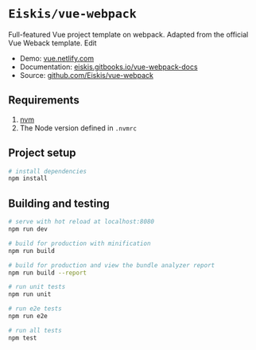
# `Eiskis/vue-webpack`

Full-featured Vue project template on webpack. Adapted from the official Vue Weback template. Edit

- Demo: [vue.netlify.com](https://vue.netlify.com/)
- Documentation: [eiskis.gitbooks.io/vue-webpack-docs](https://eiskis.gitbooks.io/vue-webpack-docs/)
- Source: [github.com/Eiskis/vue-webpack](https://github.com/Eiskis/vue-webpack)

## Requirements

1. [nvm](https://github.com/creationix/nvm)
2. The Node version defined in `.nvmrc`

## Project setup

``` bash
# install dependencies
npm install
```

## Building and testing

``` bash
# serve with hot reload at localhost:8080
npm run dev

# build for production with minification
npm run build

# build for production and view the bundle analyzer report
npm run build --report

# run unit tests
npm run unit

# run e2e tests
npm run e2e

# run all tests
npm test
```
